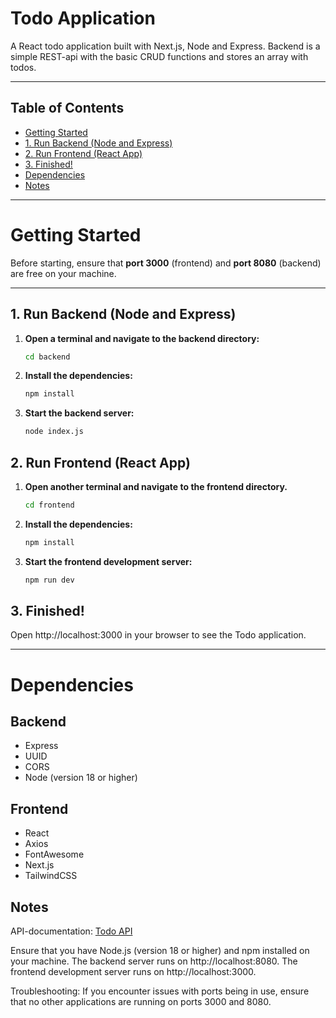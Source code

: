 # Todo Application

A React todo application built with Next.js, Node and Express.
Backend is a simple REST-api with the basic CRUD functions and stores an array with todos.

---

## Table of Contents

- [Getting Started](#getting-started)
- [1. Run Backend (Node and Express)](#1-run-backend-node-and-express)
- [2. Run Frontend (React App)](#2-run-frontend-react-app)
- [3. Finished!](#3-finished)
- [Dependencies](#dependencies)
- [Notes](#notes)

---

# Getting Started

Before starting, ensure that **port 3000** (frontend) and **port 8080** (backend) are free on your machine.

---

## 1. Run Backend (Node and Express)

1. **Open a terminal and navigate to the backend directory:**

   ```bash
   cd backend
   ```

2. **Install the dependencies:**
   ```bash
   npm install
   ```
3. **Start the backend server:**
   ```bash
   node index.js
   ```

## 2. Run Frontend (React App)

1. **Open another terminal and navigate to the frontend directory.**

   ```bash
   cd frontend


   ```

2. **Install the dependencies:**

   ```bash
   npm install
   ```

3. **Start the frontend development server:**
   ```bash
   npm run dev
   ```

## 3. Finished!

Open http://localhost:3000 in your browser to see the Todo application.

---

# Dependencies

## Backend

- Express
- UUID
- CORS
- Node (version 18 or higher)

## Frontend

- React
- Axios
- FontAwesome
- Next.js
- TailwindCSS

## Notes

API-documentation: [Todo API](https://app.swaggerhub.com/apis-docs/HannahLindback/TodoApi/1.0.0#//)

Ensure that you have Node.js (version 18 or higher) and npm installed on your machine.
The backend server runs on http://localhost:8080.
The frontend development server runs on http://localhost:3000.

Troubleshooting:
If you encounter issues with ports being in use, ensure that no other applications are running on ports 3000 and 8080.

